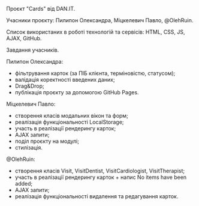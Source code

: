 Проєкт "Cards" від DAN.IT.

Учасники проєкту: Пилипон Олександра, Міцкелевич Павло, @OlehRuin.

Список використаних в роботі технологій та сервісів: HTML, CSS, JS, AJAX, GitHub.

Завдання учасників.

Пилипон Олександра:

- фільтрування карток (за ПІБ клієнта, терміновістю, статусом);
- валідація коректності введених даних;
- Drag&Drop;
- публікація проєкту за допомогою GitHub Pages.

Міцкелевич Павло:

- створення класів модальних вікон та форм;
- реалізація функціональності LocalStorage;
- участь в реалізації рендерингу карток;
- AJAX запити;
- поділ проєкту на модулі;
- стилізація.

@OlehRuin:

- створення класів Visit, VisitDentist, VisitCardiologist, VisitTherapist;
- участь в реалізації рендерингу карток + напис No items have been added;
- AJAX запити;
- реалізація функціональності видалення та редагування карток.

